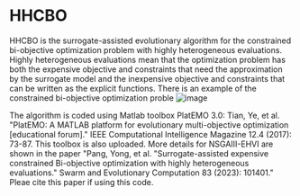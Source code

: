 # HHCBO
HHCBO is the surrogate-assisted evolutionary algorithm for the constrained bi-objective optimization problem with highly heterogeneous evaluations. Highly heterogeneous evaluations mean that the optimization problem has both the expensive objective and constraints that need the approximation by the surrogate model and the inexpensive objective and constraints that can be written as the explicit functions. 
There is an example of the constrained bi-objective optimization proble
![image](https://github.com/user-attachments/assets/65ccffc7-8cff-4f26-9079-88f76b1c82b2)

The algorithm is coded using Matlab toolbox PlatEMO 3.0: Tian, Ye, et al. "PlatEMO: A MATLAB platform for evolutionary multi-objective optimization [educational forum]." IEEE Computational Intelligence Magazine 12.4 (2017): 73-87. This toolbox is also uploaded.
More details for NSGAIII-EHVI are shown in the paper "Pang, Yong, et al. "Surrogate-assisted expensive constrained Bi-objective optimization with highly heterogeneous evaluations." Swarm and Evolutionary Computation 83 (2023): 101401." Pleae cite this paper if using this code.

